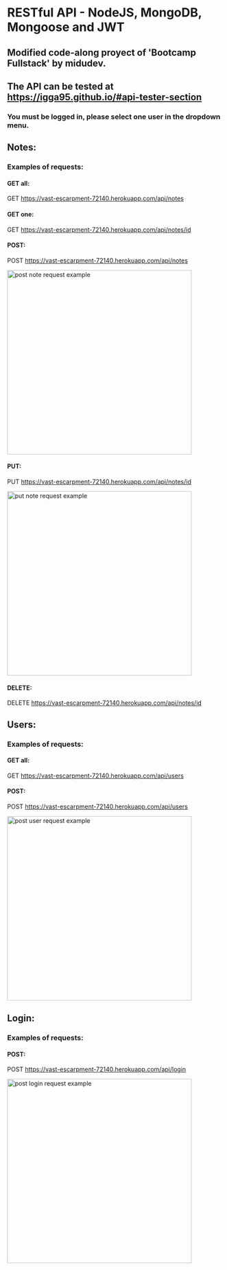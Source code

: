 # RESTful API - NodeJS, MongoDB, Mongoose and JWT

## Modified code-along proyect of 'Bootcamp Fullstack' by midudev.
## The API can be tested at https://igga95.github.io/#api-tester-section

### You must be logged in, please select one user in the dropdown menu.

## Notes:

### Examples of requests:

#### GET all:

GET https://vast-escarpment-72140.herokuapp.com/api/notes

#### GET one:

GET https://vast-escarpment-72140.herokuapp.com/api/notes/id

#### POST:

POST https://vast-escarpment-72140.herokuapp.com/api/notes

<img src="./public/examples/post_note.png" style="width:430px" alt="post note request example"/>

#### PUT:

PUT https://vast-escarpment-72140.herokuapp.com/api/notes/id

<img src="./public/examples/put_note.png" style="width:430px" alt="put note request example"/>

#### DELETE:

DELETE https://vast-escarpment-72140.herokuapp.com/api/notes/id

## Users:

### Examples of requests:

#### GET all:

GET https://vast-escarpment-72140.herokuapp.com/api/users

#### POST:

POST https://vast-escarpment-72140.herokuapp.com/api/users

<img src="./public/examples/post_user.png" style="width:430px" alt="post user request example"/>

## Login:

### Examples of requests:

#### POST:

POST https://vast-escarpment-72140.herokuapp.com/api/login

<img src="./public/examples/post_login.png" style="width:430px" alt="post login request example"/>
